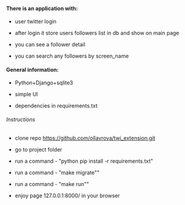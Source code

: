 #### There is an application with:

- user twitter login

- after login it store users followers list in db and show on main page

- you can see a follower detail

- you can search any followers by screen_name


#### General information:

- Python+Django+sqlite3

- simple UI

- dependencies in requirements.txt 


###### Instructions

- clone repo  https://github.com/ollavrova/twi_extension.git

- go to project folder

- run a command - "python pip install -r requirements.txt"

- run a command - "make migrate""

- run a command - "make run""

- enjoy page 127.0.0.1:8000/ in your browser
